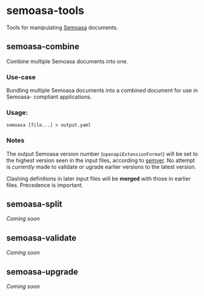 # semoasa-tools

Tools for manipulating [Semoasa](https://github.com/RepreZen/Semoasa) documents.

## semoasa-combine

Combine multiple Semoasa documents into one.

### Use-case

Bundling multiple Semoasa documents into a combined document for use in Semoasa-
compliant applications.

### Usage:

```
semoasa [file...] > output.yaml
```

### Notes

The output Semoasa version number (`openapiExtensionFormat`) will be set to the highest version seen in the input files, according
to [semver](http://semver.org/). No attempt is *currently* made to validate or ugrade earlier versions to the latest version.

Clashing definitions in later input files will be **merged** with those in earlier files. Precedence is important.

## semoasa-split

*Coming soon*

## semoasa-validate

*Coming soon*

## semoasa-upgrade

*Coming soon*

